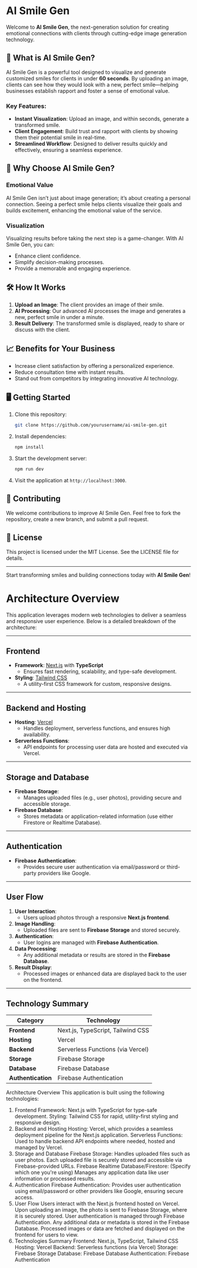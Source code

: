 # AI Smile Gen

Welcome to **AI Smile Gen**, the next-generation solution for creating emotional connections with clients through cutting-edge image generation technology.

## 🚀 What is AI Smile Gen?
AI Smile Gen is a powerful tool designed to visualize and generate customized smiles for clients in under **60 seconds**. By uploading an image, clients can see how they would look with a new, perfect smile—helping businesses establish rapport and foster a sense of emotional value.

### Key Features:
- **Instant Visualization**: Upload an image, and within seconds, generate a transformed smile.
- **Client Engagement**: Build trust and rapport with clients by showing them their potential smile in real-time.
- **Streamlined Workflow**: Designed to deliver results quickly and effectively, ensuring a seamless experience.

## 🌟 Why Choose AI Smile Gen?
### Emotional Value
AI Smile Gen isn’t just about image generation; it’s about creating a personal connection. Seeing a perfect smile helps clients visualize their goals and builds excitement, enhancing the emotional value of the service.

### Visualization
Visualizing results before taking the next step is a game-changer. With AI Smile Gen, you can:
- Enhance client confidence.
- Simplify decision-making processes.
- Provide a memorable and engaging experience.

## 🛠️ How It Works
1. **Upload an Image**: The client provides an image of their smile.
2. **AI Processing**: Our advanced AI processes the image and generates a new, perfect smile in under a minute.
3. **Result Delivery**: The transformed smile is displayed, ready to share or discuss with the client.

## 📈 Benefits for Your Business
- Increase client satisfaction by offering a personalized experience.
- Reduce consultation time with instant results.
- Stand out from competitors by integrating innovative AI technology.

## 🖥️ Getting Started
1. Clone this repository:
   ```bash
   git clone https://github.com/yourusername/ai-smile-gen.git
   ```
2. Install dependencies:
   ```bash
   npm install
   ```
3. Start the development server:
   ```bash
   npm run dev
   ```
4. Visit the application at `http://localhost:3000`.

## 🤝 Contributing
We welcome contributions to improve AI Smile Gen. Feel free to fork the repository, create a new branch, and submit a pull request.

## 📜 License
This project is licensed under the MIT License. See the LICENSE file for details.

---

Start transforming smiles and building connections today with **AI Smile Gen**!






# Architecture Overview

This application leverages modern web technologies to deliver a seamless and responsive user experience. Below is a detailed breakdown of the architecture:

---

## **Frontend**
- **Framework**: [Next.js](https://nextjs.org/) with **TypeScript**
  - Ensures fast rendering, scalability, and type-safe development.
- **Styling**: [Tailwind CSS](https://tailwindcss.com/)
  - A utility-first CSS framework for custom, responsive designs.

---

## **Backend and Hosting**
- **Hosting**: [Vercel](https://vercel.com/)
  - Handles deployment, serverless functions, and ensures high availability.
- **Serverless Functions**:
  - API endpoints for processing user data are hosted and executed via Vercel.

---

## **Storage and Database**
- **Firebase Storage**:
  - Manages uploaded files (e.g., user photos), providing secure and accessible storage.
- **Firebase Database**:
  - Stores metadata or application-related information (use either Firestore or Realtime Database).

---

## **Authentication**
- **Firebase Authentication**:
  - Provides secure user authentication via email/password or third-party providers like Google.

---

## **User Flow**
1. **User Interaction**:
   - Users upload photos through a responsive **Next.js frontend**.
2. **Image Handling**:
   - Uploaded files are sent to **Firebase Storage** and stored securely.
3. **Authentication**:
   - User logins are managed with **Firebase Authentication**.
4. **Data Processing**:
   - Any additional metadata or results are stored in the **Firebase Database**.
5. **Result Display**:
   - Processed images or enhanced data are displayed back to the user on the frontend.

---

## **Technology Summary**

<table>
  <thead>
    <tr>
      <th>Category</th>
      <th>Technology</th>
    </tr>
  </thead>
  <tbody>
    <tr>
      <td><strong>Frontend</strong></td>
      <td>Next.js, TypeScript, Tailwind CSS</td>
    </tr>
    <tr>
      <td><strong>Hosting</strong></td>
      <td>Vercel</td>
    </tr>
    <tr>
      <td><strong>Backend</strong></td>
      <td>Serverless Functions (via Vercel)</td>
    </tr>
    <tr>
      <td><strong>Storage</strong></td>
      <td>Firebase Storage</td>
    </tr>
    <tr>
      <td><strong>Database</strong></td>
      <td>Firebase Database</td>
    </tr>
    <tr>
      <td><strong>Authentication</strong></td>
      <td>Firebase Authentication</td>
    </tr>
  </tbody>
</table>


Architecture Overview
This application is built using the following technologies:

1. Frontend
Framework: Next.js with TypeScript for type-safe development.
Styling: Tailwind CSS for rapid, utility-first styling and responsive design.
2. Backend and Hosting
Hosting: Vercel, which provides a seamless deployment pipeline for the Next.js application.
Serverless Functions: Used to handle backend API endpoints where needed, hosted and managed by Vercel.
3. Storage and Database
Firebase Storage: Handles uploaded files such as user photos. Each uploaded file is securely stored and accessible via Firebase-provided URLs.
Firebase Realtime Database/Firestore: (Specify which one you're using) Manages any application data like user information or processed results.
4. Authentication
Firebase Authentication: Provides user authentication using email/password or other providers like Google, ensuring secure access.
5. User Flow
Users interact with the Next.js frontend hosted on Vercel.
Upon uploading an image, the photo is sent to Firebase Storage, where it is securely stored.
User authentication is managed through Firebase Authentication.
Any additional data or metadata is stored in the Firebase Database.
Processed images or data are fetched and displayed on the frontend for users to view.
6. Technologies Summary
Frontend: Next.js, TypeScript, Tailwind CSS
Hosting: Vercel
Backend: Serverless functions (via Vercel)
Storage: Firebase Storage
Database: Firebase Database
Authentication: Firebase Authentication
